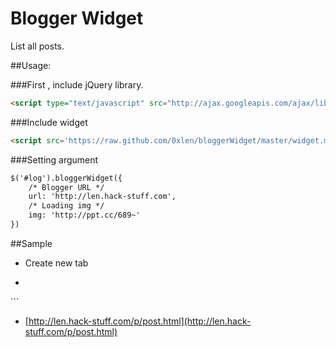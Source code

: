 Blogger Widget
=============
List all posts.

##Usage:

###First , include jQuery library.

```html
<script type="text/javascript" src="http://ajax.googleapis.com/ajax/libs/jquery/1.7.2/jquery.min.js"></script>
```

###Include widget
```html
<script src='https://raw.github.com/0xlen/bloggerWidget/master/widget.md'></script>
```

###Setting argument
```html
$('#log').bloggerWidget({
	/* Blogger URL */
	url: 'http://len.hack-stuff.com',
	/* Loading img */
	img: 'http://ppt.cc/689~'
})
```

##Sample
* Create new tab

* ```html
<style>
    #log li ul{
        max-height: 300px;
        overflow: auto;
    }
</style>
<script type="text/javascript" src="http://ajax.googleapis.com/ajax/libs/jquery/1.7.2/jquery.min.js"></script>
<script>
$(function(){
    $('#log').bloggerWidget({
        url: 'http://len.hack-stuff.com',
        img: 'http://ppt.cc/689~'
     })
});
</script>
<ul id="log"></ul>
   ```

* [http://len.hack-stuff.com/p/post.html](http://len.hack-stuff.com/p/post.html)
